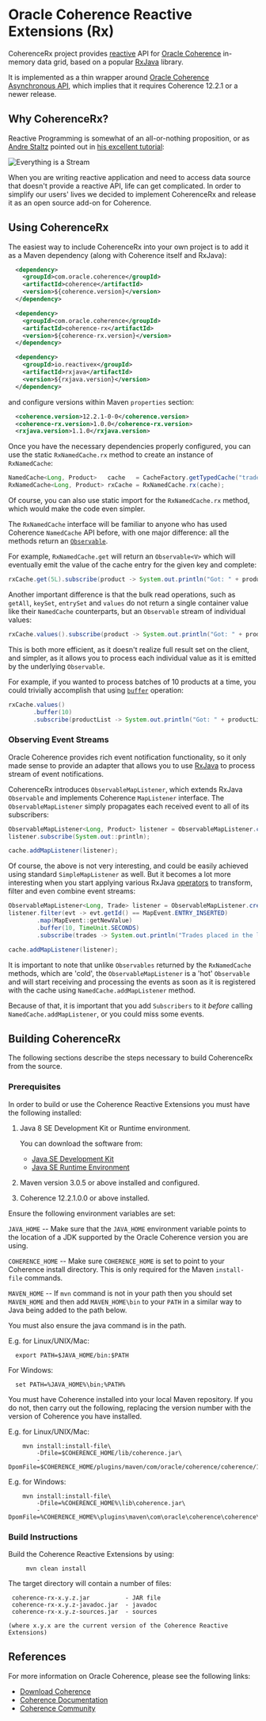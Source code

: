 # Oracle Coherence Reactive Extensions (Rx)

CoherenceRx project provides [reactive](http://reactivex.io/) API for [Oracle
Coherence](https://www.oracle.com/middleware/coherence/index.html) in-memory data grid,
based on a popular [RxJava](https://github.com/ReactiveX/RxJava) library.

It is implemented as a thin wrapper around [Oracle Coherence Asynchronous API](https://www.youtube.com/watch?v=xuUqV9ayBoU&index=4&list=PLxqhEJ4CA3JtazSZ0CI9JyriEjyHkb-9R),
which implies that it requires Coherence 12.2.1 or a newer release.  

## Why CoherenceRx?

Reactive Programming is somewhat of an all-or-nothing proposition, or as [Andre Staltz](http://andre.staltz.com/)
pointed out in [his excellent tutorial](https://gist.github.com/staltz/868e7e9bc2a7b8c1f754):

![Everything is a Stream](https://gist.githubusercontent.com/staltz/868e7e9bc2a7b8c1f754/raw/35cc1edb69b7175fd1308800a244410890bc9b5f/zmantra.jpg)

When you are writing reactive application and need to access data source that doesn't provide
a reactive API, life can get complicated. In order to simplify our users' lives we decided
to implement CoherenceRx and release it as an open source add-on for Coherence.

## Using CoherenceRx

The easiest way to include CoherenceRx into your own project is to add it as a Maven dependency
(along with Coherence itself and RxJava):

```xml
  <dependency>
    <groupId>com.oracle.coherence</groupId>
    <artifactId>coherence</artifactId>
    <version>${coherence.version}</version>
  </dependency>

  <dependency>
    <groupId>com.oracle.coherence</groupId>
    <artifactId>coherence-rx</artifactId>
    <version>${coherence-rx.version}</version>
  </dependency>

  <dependency>
    <groupId>io.reactivex</groupId>
    <artifactId>rxjava</artifactId>
    <version>${rxjava.version}</version>
  </dependency>
```

and configure versions within Maven `properties` section:

```xml
  <coherence.version>12.2.1-0-0</coherence.version>
  <coherence-rx.version>1.0.0</coherence-rx.version>
  <rxjava.version>1.1.0</rxjava.version>
```

Once you have the necessary dependencies properly configured, you can use the static
`RxNamedCache.rx` method to create an instance of `RxNamedCache`:

```java
NamedCache<Long, Product>   cache   = CacheFactory.getTypedCache("trades", withTypes(Long.class, Product.class));
RxNamedCache<Long, Product> rxCache = RxNamedCache.rx(cache);
```

Of course, you can also use static import for the `RxNamedCache.rx` method, which
would make the code even simpler.

The `RxNamedCache` interface will be familiar to anyone who has used Coherence
`NamedCache` API before, with one major difference: all the methods return an
[`Observable`](http://reactivex.io/documentation/observable.html).

For example, `RxNamedCache.get` will return an `Observable<V>` which will eventually
emit the value of the cache entry for the given key and complete:

```java
rxCache.get(5L).subscribe(product -> System.out.println("Got: " + product));
```

Another important difference is that the bulk read operations, such as `getAll`,
`keySet`, `entrySet` and `values` do not return a single container value like
their `NamedCache` counterparts, but an `Observable` stream of individual values:

```java
rxCache.values().subscribe(product -> System.out.println("Got: " + product));
```

This is both more efficient, as it doesn't realize full result set on the client,
and simpler, as it allows you to process each individual value as it is emitted
by the underlying `Observable`.

For example, if you wanted to process batches of 10 products at a time, you could
trivially accomplish that using [`buffer`](http://reactivex.io/documentation/operators/buffer.html)
operation:

```java
rxCache.values()
       .buffer(10)
       .subscribe(productList -> System.out.println("Got: " + productList));
```

### Observing Event Streams

Oracle Coherence provides rich event notification functionality, so it only made
sense to provide an adapter that allows you to use [RxJava](https://github.com/ReactiveX/RxJava)
to process stream of event notifications.

CoherenceRx introduces `ObservableMapListener`, which extends RxJava `Observable`
and implements Coherence `MapListener` interface. The `ObservableMapListener` simply
propagates each received event to all of its subscribers:

```java
ObservableMapListener<Long, Product> listener = ObservableMapListener.create();
listener.subscribe(System.out::println);

cache.addMapListener(listener);
```

Of course, the above is not very interesting, and could be easily achieved using
standard `SimpleMapListener` as well. But it becomes a lot more interesting
when you start applying various RxJava [operators](http://reactivex.io/documentation/operators.html)
to transform, filter and even combine event streams:

```java
ObservableMapListener<Long, Trade> listener = ObservableMapListener.create();
listener.filter(evt -> evt.getId() == MapEvent.ENTRY_INSERTED)
        .map(MapEvent::getNewValue)
        .buffer(10, TimeUnit.SECONDS)
        .subscribe(trades -> System.out.println("Trades placed in the last 10 seconds: " + trades));

cache.addMapListener(listener);
```

It is important to note that unlike `Observables` returned by the `RxNamedCache`
methods, which are 'cold', the `ObservableMapListener` is a 'hot' `Observable`
and will start receiving and processing the events as soon as it is registered
with the cache using `NamedCache.addMapListener` method.

Because of that, it is important that you add `Subscribers` to it *before* calling
`NamedCache.addMapListener`, or you could miss some events.

## Building CoherenceRx

The following sections describe the steps necessary to build CoherenceRx from the source.

### Prerequisites

  In order to build or use the Coherence Reactive Extensions you must have the following installed:

  1. Java 8 SE Development Kit or Runtime environment.

     You can download the software from:
     - [Java SE Development Kit](http://www.oracle.com/technetwork/java/javase/downloads/jdk8-downloads-2133151.html)
     - [Java SE Runtime Environment](http://www.oracle.com/technetwork/java/javase/downloads/jre8-downloads-2133155.html)

  2. Maven version 3.0.5 or above installed and configured.
  3. Coherence 12.2.1.0.0 or above installed.

  Ensure the following environment variables are set:

  `JAVA_HOME` -- Make sure that the `JAVA_HOME` environment variable points to the location of a JDK supported by the
  Oracle Coherence version you are using.

  `COHERENCE_HOME` -- Make sure `COHERENCE_HOME` is set to point to your Coherence install directory. This is only required for the Maven `install-file` commands.

  `MAVEN_HOME` -- If `mvn` command is not in your path then you should set `MAVEN_HOME` and then add `MAVEN_HOME\bin` to your `PATH` in a similar way to Java being added to the path below.

  You must also ensure the java command is in the path.

  E.g. for Linux/UNIX/Mac:
```
  export PATH=$JAVA_HOME/bin:$PATH
```
  For Windows:
```    
  set PATH=%JAVA_HOME%\bin;%PATH%
```
  You must have Coherence installed into your local Maven repository. If you
  do not, then carry out the following, replacing the version number with the version
  of Coherence you have installed.

  E.g. for Linux/UNIX/Mac:
```
    mvn install:install-file\
        -Dfile=$COHERENCE_HOME/lib/coherence.jar\
        -DpomFile=$COHERENCE_HOME/plugins/maven/com/oracle/coherence/coherence/12.2.1/coherence.12.2.1.pom
```
  E.g. for Windows:
```
    mvn install:install-file\
        -Dfile=%COHERENCE_HOME%\lib\coherence.jar\
        -DpomFile=%COHERENCE_HOME%\plugins\maven\com\oracle\coherence\coherence\12.2.1\coherence.12.2.1.pom
```
### Build Instructions

  Build the Coherence Reactive Extensions by using:
```
     mvn clean install
```
  The target directory will contain a number of files:

     coherence-rx-x.y.z.jar          - JAR file
     coherence-rx-x.y.z-javadoc.jar  - javadoc
     coherence-rx-x.y.z-sources.jar  - sources

    (where x.y.x are the current version of the Coherence Reactive Extensions)

## References

   For more information on Oracle Coherence, please see the following links:
   - [Download Coherence](http://www.oracle.com/technetwork/middleware/coherence/downloads/index.html)
   - [Coherence Documentation](http://docs.oracle.com/middleware/1221/coherence/index.html)
   - [Coherence Community](http://coherence.java.net/)
